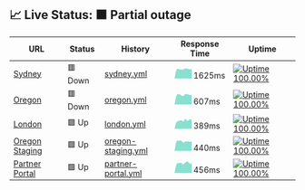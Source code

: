 ## 📈 Live Status: <!--live status--> **🟧 Partial outage**

<!--start: status pages-->
<!-- This summary is generated by Upptime (https://github.com/upptime/upptime) -->
<!-- Do not edit this manually, your changes will be overwritten -->

| URL                                                             | Status  | History                                                                                            | Response Time                                                                       | Uptime                                                                                                                                                                                                                   |
| --------------------------------------------------------------- | ------- | -------------------------------------------------------------------------------------------------- | ----------------------------------------------------------------------------------- | ------------------------------------------------------------------------------------------------------------------------------------------------------------------------------------------------------------------------ |
| [Sydney](https://prod01.sydney.platformos.com/_status)          | 🟥 Down | [sydney.yml](https://github.com/mdyd-dev/uptime/commits/master/history/sydney.yml)                 | <img alt="Response time graph" src="./graphs/sydney.png" height="20"> 1625ms        | [![Uptime 100.00%](https://img.shields.io/endpoint?url=https%3A%2F%2Fraw.githubusercontent.com%2Fmdyd-dev%2Fuptime%2Fmaster%2Fapi%2Fsydney%2Fuptime.json)](https://status.platformos.com/history/sydney)                 |
| [Oregon](https://prod01.oregon.platform-os.com/_status)         | 🟥 Down | [oregon.yml](https://github.com/mdyd-dev/uptime/commits/master/history/oregon.yml)                 | <img alt="Response time graph" src="./graphs/oregon.png" height="20"> 607ms         | [![Uptime 100.00%](https://img.shields.io/endpoint?url=https%3A%2F%2Fraw.githubusercontent.com%2Fmdyd-dev%2Fuptime%2Fmaster%2Fapi%2Foregon%2Fuptime.json)](https://status.platformos.com/history/oregon)                 |
| [London](https://prod01.london.platform-os.com/_status)         | 🟩 Up   | [london.yml](https://github.com/mdyd-dev/uptime/commits/master/history/london.yml)                 | <img alt="Response time graph" src="./graphs/london.png" height="20"> 389ms         | [![Uptime 100.00%](https://img.shields.io/endpoint?url=https%3A%2F%2Fraw.githubusercontent.com%2Fmdyd-dev%2Fuptime%2Fmaster%2Fapi%2Flondon%2Fuptime.json)](https://status.platformos.com/history/london)                 |
| [Oregon Staging](https://staging.oregon.platformos.com/_status) | 🟩 Up   | [oregon-staging.yml](https://github.com/mdyd-dev/uptime/commits/master/history/oregon-staging.yml) | <img alt="Response time graph" src="./graphs/oregon-staging.png" height="20"> 440ms | [![Uptime 100.00%](https://img.shields.io/endpoint?url=https%3A%2F%2Fraw.githubusercontent.com%2Fmdyd-dev%2Fuptime%2Fmaster%2Fapi%2Foregon-staging%2Fuptime.json)](https://status.platformos.com/history/oregon-staging) |
| [Partner Portal](https://partners.platformos.com/)              | 🟩 Up   | [partner-portal.yml](https://github.com/mdyd-dev/uptime/commits/master/history/partner-portal.yml) | <img alt="Response time graph" src="./graphs/partner-portal.png" height="20"> 456ms | [![Uptime 100.00%](https://img.shields.io/endpoint?url=https%3A%2F%2Fraw.githubusercontent.com%2Fmdyd-dev%2Fuptime%2Fmaster%2Fapi%2Fpartner-portal%2Fuptime.json)](https://status.platformos.com/history/partner-portal) |

<!--end: status pages-->

